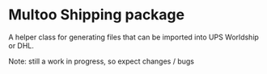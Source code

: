 # Multoo Shipping package

A helper class for generating files that can be imported into UPS Worldship or DHL.

Note: still a work in progress, so expect changes / bugs